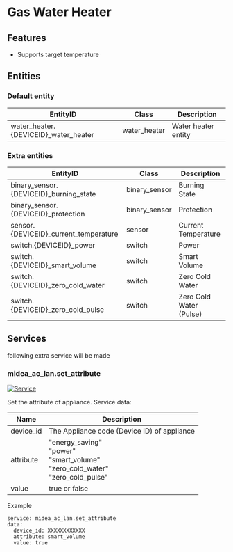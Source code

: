 # Gas Water Heater
## Features
- Supports target temperature

## Entities
### Default entity
EntityID | Class | Description
--- | --- | ---
water_heater.{DEVICEID}_water_heater | water_heater | Water heater entity

### Extra entities

EntityID | Class | Description
--- | --- | ---
binary_sensor.{DEVICEID}_burning_state | binary_sensor | Burning State
binary_sensor.{DEVICEID}_protection | binary_sensor | Protection
sensor.{DEVICEID}_current_temperature | sensor | Current Temperature
switch.{DEVICEID}_power | switch | Power
switch.{DEVICEID}_smart_volume | switch | Smart Volume
switch.{DEVICEID}_zero_cold_water | switch | Zero Cold Water
switch.{DEVICEID}_zero_cold_pulse | switch | Zero Cold Water (Pulse)

## Services
following extra service will be made

### midea_ac_lan.set_attribute

[![Service](https://my.home-assistant.io/badges/developer_call_service.svg)](https://my.home-assistant.io/redirect/developer_call_service/?service=midea_ac_lan.set_attribute)

Set the attribute of appliance. Service data:

Name | Description
--- | ---
device_id | The Appliance code (Device ID) of appliance
attribute | "energy_saving"<br/>"power"<br />"smart_volume"<br/>"zero_cold_water"<br/>"zero_cold_pulse"
value | true or false

Example
```
service: midea_ac_lan.set_attribute
data:
  device_id: XXXXXXXXXXXX
  attribute: smart_volume
  value: true
```